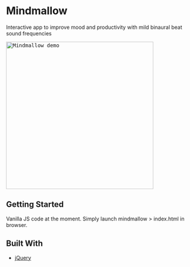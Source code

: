 # Mindmallow

Interactive app to improve mood and productivity with mild binaural beat sound frequencies

<kbd>
<img src="http://zillberrycom.fatcow.com/mindmallow/mind-mallow-demo.gif" width="400" alt="Mindmallow demo">
</kbd>

## Getting Started

Vanilla JS code at the moment. Simply launch mindmallow > index.html in browser.

## Built With

* [jQuery](https://github.com/jquery/jquery)
